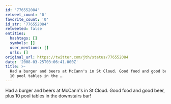 ```yaml
---
id: '776552084'
retweet_count: '0'
favorite_count: '0'
id_str: '776552084'
retweeted: false
entities:
  hashtags: []
  symbols: []
  user_mentions: []
  urls: []
original_url: https://twitter.com/jth/status/776552084
date: '2008-03-25T03:06:41.000Z'
title: >-
  Had a burger and beers at McCann's in St Cloud. Good food and good beer, plus
  10 pool tables in the …
---
```


Had a burger and beers at McCann's in St Cloud. Good food and good beer, plus 10 pool tables in the downstairs bar!
